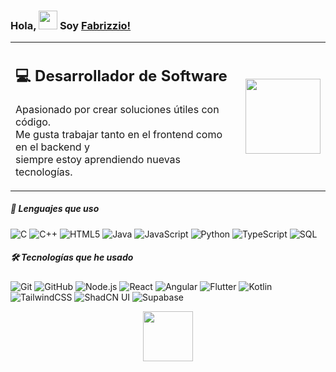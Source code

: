 ### Hola, <img src="https://media.giphy.com/media/hvRJCLFzcasrR4ia7z/giphy.gif" width="30"> Soy [Fabrizzio!](https://github.com/Fabrizzioxc/Fabrizzioxc)

<table>
  <tr>
    <td>
      
## 💻 Desarrollador de Software

Apasionado por crear soluciones útiles con código.  
Me gusta trabajar tanto en el frontend como en el backend y  
siempre estoy aprendiendo nuevas tecnologías.

   </td>
   <td>
     <img src="https://media.giphy.com/media/26tn33aiTi1jkl6H6/giphy.gif" width="120"/>
   </td>
  </tr>
</table>

##### 🧠 Lenguajes que uso

![C](https://img.shields.io/badge/-C-000000?style=flat&logo=c)
![C++](https://img.shields.io/badge/-C++-000000?style=flat&logo=c%2B%2B)
![HTML5](https://img.shields.io/badge/-HTML5-000000?style=flat&logo=html5)
![Java](https://img.shields.io/badge/-Java-000000?style=flat&logo=java)
![JavaScript](https://img.shields.io/badge/-JavaScript-000000?style=flat&logo=javascript)
![Python](https://img.shields.io/badge/-Python-000000?style=flat&logo=python)
![TypeScript](https://img.shields.io/badge/-TypeScript-000000?style=flat&logo=typescript)
![SQL](https://img.shields.io/badge/-SQL-000000?style=flat&logo=postgresql)

##### 🛠️ Tecnologías que he usado

![Git](https://img.shields.io/badge/-Git-222222?style=flat&logo=git&logoColor=F05032)
![GitHub](https://img.shields.io/badge/-GitHub-222222?style=flat&logo=github&logoColor=181717)
![Node.js](https://img.shields.io/badge/-Node.js-222222?style=flat&logo=node.js&logoColor=339933)
![React](https://img.shields.io/badge/-React-222222?style=flat&logo=react&logoColor=61DAFB)
![Angular](https://img.shields.io/badge/-Angular-222222?style=flat&logo=angular&logoColor=DD0031)
![Flutter](https://img.shields.io/badge/-Flutter-222222?style=flat&logo=flutter&logoColor=02569B)
![Kotlin](https://img.shields.io/badge/-Kotlin-222222?style=flat&logo=kotlin&logoColor=7F52FF)
![TailwindCSS](https://img.shields.io/badge/-TailwindCSS-222222?style=flat&logo=tailwindcss&logoColor=06B6D4)
![ShadCN UI](https://img.shields.io/badge/-ShadCN-222222?style=flat&logo=shadcn&logoColor=white)
![Supabase](https://img.shields.io/badge/-Supabase-222222?style=flat&logo=supabase&logoColor=3ECF8E)

<p align="center">
  <img src="https://media.giphy.com/media/26tn33aiTi1jkl6H6/giphy.gif" width="80" />
</p>
